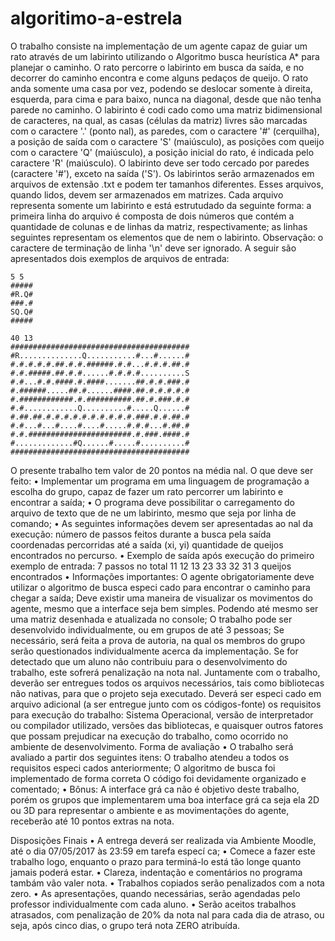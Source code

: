 ﻿# algoritimo-a-estrela


O trabalho consiste na implementação de um agente capaz de guiar um rato através de um labirinto utilizando o Algoritmo busca heurística A* para planejar o caminho.
O rato percorre o labirinto em busca da saída, e no decorrer do caminho encontra e come alguns pedaços de queijo. O rato anda somente uma casa por vez, podendo se deslocar somente à direita, esquerda, para cima e para baixo, nunca na diagonal, desde que não tenha parede no caminho. O labirinto é codi cado como uma matriz bidimensional de caracteres, na qual, as casas (células da matriz) livres são marcadas com o caractere '.' (ponto  nal), as paredes, com o caractere '#' (cerquilha), a posição de saída com o caractere 'S' (maiúsculo), as posições com queijo com o caractere 'Q' (maiúsculo), a posição inicial do rato, é indicada pelo caractere 'R' (maiúsculo). O labirinto deve ser todo cercado por paredes (caractere '#'), exceto na saída ('S').
Os labirintos serão armazenados em arquivos de extensão .txt e podem ter tamanhos diferentes. Esses arquivos, quando lidos, devem ser armazenados em matrizes. Cada arquivo representa somente um labirinto e está estrutudado da seguinte forma: a primeira linha do arquivo é composta de dois números que contém a quantidade de colunas e de linhas da matriz, respectivamente; as linhas seguintes representam os elementos que de nem o labirinto. Observação: o caractere de terminação de linha '\n' deve ser ignorado.
A seguir são apresentados dois exemplos de arquivos de entrada:

	5 5 
	##### 
	#R.Q# 
	###.# 
	SQ.Q# 
	#####

	40 13
	########################################
	#R..............Q...........#...#......#
	#.#.#.#.#.##.#.#.######.#.#...#.#.#.##.#
	#.#.#####.##.#.#......#.#.#.#..........S
	#.#...#.#.####.#.####.......##.#.#.###.#
	#.######.....##.#......####.##.#.#.#.#.#
	#.############.#.##########.##.#.###.#.#
	#.#............Q..........#.....Q......#
	#.##.##.#.#.#.#.#.#.#.#.#.#.###.#.#.##.#
	#.#...#...#....#....#.....#.#.#...#.##.#
	#.#.#######################.#.###.####.#
	#.............#Q......#.....#..........#
	########################################


O presente trabalho tem valor de 20 pontos na média  nal. O que deve ser feito:
• Implementar um programa em uma linguagem de programação a escolha do grupo, capaz de fazer um rato percorrer um labirinto e encontrar a saída;
• O programa deve possibilitar o carregamento do arquivo de texto que de ne um labirinto, mesmo que seja por linha de comando;
• As seguintes informações devem ser apresentadas ao  nal da execução:   número de passos feitos durante a busca pela saída
  coordenadas percorridas até a saída (xi, yi)
  quantidade de queijos encontrados no percurso.
• Exemplo de saída após execução do primeiro exemplo de entrada:
7 passos no total 11
12
13
23
33
32
31
3 queijos encontrados
• Informações importantes:
  O agente obrigatoriamente deve utilizar o algoritmo de busca especi cado para encontrar o
caminho para chegar a saída;
  Deve existir uma maneira de visualizar os movimentos do agente, mesmo que a interface seja
bem simples. Podendo até mesmo ser uma matriz desenhada e atualizada no console;
  O trabalho pode ser desenvolvido individualmente, ou em grupos de até 3 pessoas;
  Se necessário, será feita a prova de autoria, na qual os membros do grupo serão questionados
individualmente acerca da implementação. Se for detectado que um aluno não contribuiu para
o desenvolvimento do trabalho, este sofrerá penalização na nota  nal.
  Juntamente com o trabalho, deverão ser entregues todos os arquivos necessários, tais como
bibliotecas não nativas, para que o projeto seja executado. Deverá ser especi cado em arquivo adicional (a ser entregue junto com os códigos-fonte) os requisitos para execução do trabalho: Sistema Operacional, versão de interpretador ou compilador utilizado, versões das bibliotecas, e quaisquer outros fatores que possam prejudicar na execução do trabalho, como ocorrido no ambiente de desenvolvimento.
Forma de avaliação
• O trabalho será avaliado a partir dos seguintes itens:
  O trabalho atendeu a todos os requisitos especi cados anteriormente;   O algoritmo de busca foi implementado de forma correta
  O código foi devidamente organizado e comentado;
• Bônus:
  A interface grá ca não é objetivo deste trabalho, porém os grupos que implementarem uma
 boa interface grá ca  seja ela 2D ou 3D para representar o ambiente e as movimentações do agente, receberão até 10 pontos extras na nota.


 Disposições Finais
• A entrega deverá ser realizada via Ambiente Moodle, até o dia 07/05/2017 às 23:59 em tarefa especí ca;
• Comece a fazer este trabalho logo, enquanto o prazo para terminá-lo está tão longe quanto jamais poderá estar.
• Clareza, indentação e comentários no programa tambám vão valer nota.
• Trabalhos copiados serão penalizados com a nota zero.
• As apresentações, quando necessárias, serão agendadas pelo professor individualmente com cada
aluno.
• Serão aceitos trabalhos atrasados, com penalização de 20% da nota  nal para cada dia de atraso, ou
seja, após cinco dias, o grupo terá nota ZERO atribuída.



  

    